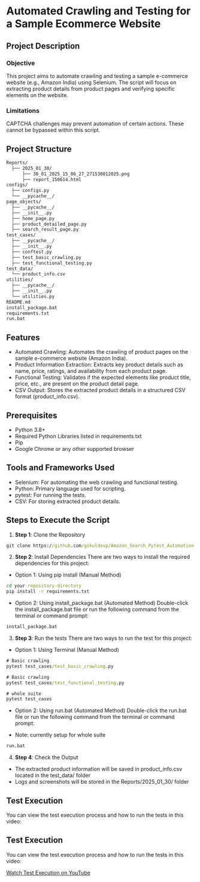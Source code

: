 # Automated Crawling and Testing for a Sample Ecommerce Website

## Project Description
### Objective
This project aims to automate crawling and testing a sample e-commerce website (e.g., Amazon India) using Selenium. The script will focus on extracting product details from product pages and verifying specific elements on the website.

### Limitations
CAPTCHA challenges may prevent automation of certain actions. These cannot be bypassed within this script.

## Project Structure
```markdown
Reports/
  ├── 2025_01_30/
      ├── 30_01_2025_15_06_27_271530012025.png
      ├── report_150614.html
configs/
  ├── configs.py
  └── __pycache__/
page_objects/
  ├── __pycache__/
  ├── __init__.py
  ├── home_page.py
  ├── product_detailed_page.py
  ├── search_result_page.py
test_cases/
  ├── __pycache__/
  ├── __init__.py
  ├── conftest.py
  ├── test_basic_crawling.py
  ├── test_functional_testing.py
test_data/
  └── product_info.csv
utilities/
  ├── __pycache__/
  ├── __init__.py
  └── utilities.py
README.md
install_package.bat
requirements.txt
run.bat
```
## Features
* Automated Crawling: Automates the crawling of product pages on the sample e-commerce website (Amazon India).
* Product Information Extraction: Extracts key product details such as name, price, ratings, and availability from each product page.
* Functional Testing: Validates if the expected elements like product title, price, etc., are present on the product detail page.
* CSV Output: Stores the extracted product details in a structured CSV format (product_info.csv).

## Prerequisites
* Python 3.8+
* Required Python Libraries listed in requirements.txt
* Pip
* Google Chrome or any other supported browser

## Tools and Frameworks Used
* Selenium: For automating the web crawling and functional testing.
* Python: Primary language used for scripting.
* pytest: For running the tests.
* CSV: For storing extracted product details.

## Steps to Execute the Script
1. **Step 1**: Clone the Repository
```cmd
git clone https://github.com/gokuldevp/Amazon_Search_Pytest_Automation.git 
```

2. **Step 2**: Install Dependencies
There are two ways to install the required dependencies for this project:
* Option 1: Using pip install (Manual Method)
```cmd
cd your-repository-directory
pip install -r requirements.txt
```

* Option 2: Using install_package.bat (Automated Method)
Double-click the install_package.bat file or run the following command from the terminal or command prompt:
```cmd
install_package.bat
```

3. **Step 3**: Run the tests
There are two ways to run the test for this project:
* Option 1: Using Terminal (Manual Method)
```cmd
# Basic crawling
pytest test_cases/test_basic_crawling.py

# Basic crawling
pytest test_cases/test_functional_testing.py

# whole suite
pytest test_cases
```

* Option 2: Using run.bat (Automated Method)
Double-click the run.bat file or run the following command from the terminal or command prompt:
- Note: currently setup for whole suite
```cmd
run.bat
```
4. **Step 4**: Check the Output
* The extracted product information will be saved in product_info.csv located in the test_data/ folder
* Logs and screenshots will be stored in the Reports/2025_01_30/ folder

## Test Execution
You can view the test execution process and how to run the tests in this video:

## Test Execution

You can view the test execution process and how to run the tests in this video:

[Watch Test Execution on YouTube](https://youtu.be/f8BHg7vmhxI)